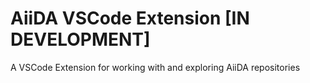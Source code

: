 # AiiDA VSCode Extension [IN DEVELOPMENT]

A VSCode Extension for working with and exploring AiiDA repositories
